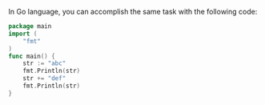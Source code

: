 In Go language, you can accomplish the same task with the following code:

```go
package main
import (
	"fmt"
)
func main() {
	str := "abc"
	fmt.Println(str) 
	str += "def"
	fmt.Println(str)
}
```
